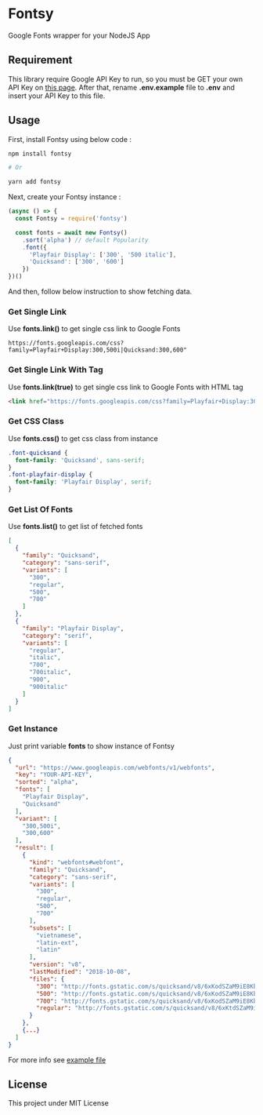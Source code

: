 # Fontsy

Google Fonts wrapper for your NodeJS App

## Requirement

This library require Google API Key to run, so you must be GET your own API Key on [this page](https://developers.google.com/fonts/docs/developer_api). After that, rename **.env.example** file to **.env** and insert your API Key to this file.

## Usage

First, install Fontsy using below code :

``` bash
npm install fontsy

# Or

yarn add fontsy
```

Next, create your Fontsy instance :

```js
(async () => {
  const Fontsy = require('fontsy')

  const fonts = await new Fontsy()
    .sort('alpha') // default Popularity
    .font({
      'Playfair Display': ['300', '500 italic'],
      'Quicksand': ['300', '600']
    })
})()
```

And then, follow below instruction to show fetching data.

### Get Single Link

Use **fonts.link()** to get single css link to Google Fonts

```
https://fonts.googleapis.com/css?family=Playfair+Display:300,500i|Quicksand:300,600"
```

### Get Single Link With Tag

Use **fonts.link(true)** to get single css link to Google Fonts with HTML tag

```html
<link href="https://fonts.googleapis.com/css?family=Playfair+Display:300,500i|Quicksand:300,600" rel="stylesheet">
```

### Get CSS Class

Use **fonts.css()** to get css class from instance

```css
.font-quicksand {
  font-family: 'Quicksand', sans-serif;
}
.font-playfair-display {
  font-family: 'Playfair Display', serif;
}
```

### Get List Of Fonts

Use **fonts.list()** to get list of fetched fonts

```json
[
  {
    "family": "Quicksand",
    "category": "sans-serif",
    "variants": [
      "300",
      "regular",
      "500",
      "700"
    ]
  },
  {
    "family": "Playfair Display",
    "category": "serif",
    "variants": [
      "regular",
      "italic",
      "700",
      "700italic",
      "900",
      "900italic"
    ]
  }
]
```

### Get Instance

Just print variable **fonts** to show instance of Fontsy

```json
{
  "url": "https://www.googleapis.com/webfonts/v1/webfonts",
  "key": "YOUR-API-KEY",
  "sorted": "alpha",
  "fonts": [
    "Playfair Display",
    "Quicksand" 
  ],
  "variant": [
    "300,500i",
    "300,600"
  ],
  "result": [
    {
      "kind": "webfonts#webfont",
      "family": "Quicksand",
      "category": "sans-serif",
      "variants": [
        "300",
        "regular",
        "500",
        "700"
      ],
      "subsets": [
        "vietnamese",
        "latin-ext",
        "latin"
      ],
      "version": "v8",
      "lastModified": "2018-10-08",
      "files": {
        "300": "http://fonts.gstatic.com/s/quicksand/v8/6xKodSZaM9iE8KbpRA_pgHYoSA.ttf",
        "500": "http://fonts.gstatic.com/s/quicksand/v8/6xKodSZaM9iE8KbpRA_p2HcoSA.ttf",
        "700": "http://fonts.gstatic.com/s/quicksand/v8/6xKodSZaM9iE8KbpRA_pkHEoSA.ttf",
        "regular": "http://fonts.gstatic.com/s/quicksand/v8/6xKtdSZaM9iE8KbpRA_RLA.ttf"
      }
    },
    {...}
  ]
}
```

For more info see [example file](example.js)

## License

This project under MIT License